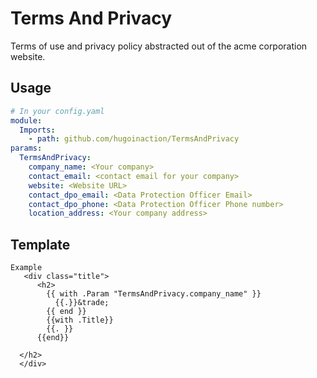 Terms And Privacy
================

Terms of use and privacy policy abstracted out of the acme corporation website.

Usage
------
```yaml
# In your config.yaml
module:
  Imports:
    - path: github.com/hugoinaction/TermsAndPrivacy
params:
  TermsAndPrivacy:
    company_name: <Your company>
    contact_email: <contact email for your company>
    website: <Website URL>
    contact_dpo_email: <Data Protection Officer Email>
    contact_dpo_phone: <Data Protection Officer Phone number>
    location_address: <Your company address>
```


Template
--------  
```
Example
   <div class="title">
      <h2>
        {{ with .Param "TermsAndPrivacy.company_name" }}
          {{.}}&trade;
        {{ end }}
        {{with .Title}}
        {{. }}
      {{end}}
        
  </h2>
  </div>
```
